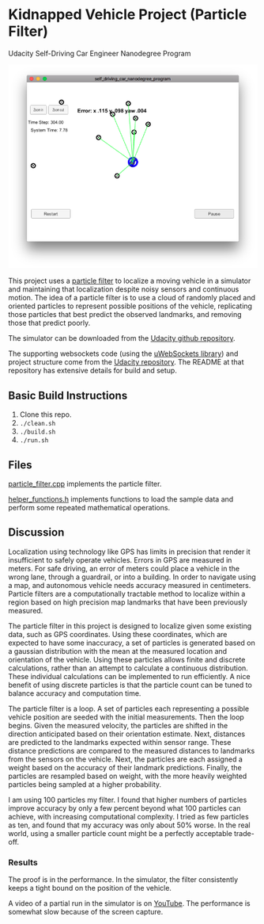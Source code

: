 # Kidnapped Vehicle Project (Particle Filter)
Udacity Self-Driving Car Engineer Nanodegree Program

![Simulator](./images/simulator.png "Simulator in process")

This project uses a [particle filter](https://en.wikipedia.org/wiki/Particle_filter) to localize a moving vehicle in a simulator and maintaining that localization despite noisy sensors and continuous motion. The idea of a particle filter is to use a cloud of randomly placed and oriented particles to represent possible positions of the vehicle, replicating those particles that best predict the observed landmarks, and removing those that predict poorly.

The simulator can be downloaded from the [Udacity github repository](https://github.com/udacity/self-driving-car-sim/releases).

The supporting websockets code (using the [uWebSockets library](https://github.com/uNetworking/uWebSockets)) and project structure come from the [Udacity repository](https://github.com/udacity/CarND-Kidnapped-Vehicle-Project).
The README at that repository has extensive details for build and setup.

## Basic Build Instructions

1. Clone this repo.
2. `./clean.sh`
3. `./build.sh`
4. `./run.sh`

## Files
[particle_filter.cpp](https://github.com/gardenermike/kidnapped-vehicle/blob/master/src/particle_filter.cpp) implements the particle filter.

[helper_functions.h](https://github.com/gardenermike/kidnapped-vehicle/blob/master/src/helper_functions.h) implements functions to load the sample data and perform some repeated mathematical operations.


## Discussion
Localization using technology like GPS has limits in precision that render it insufficient to safely operate vehicles. Errors in GPS are measured in meters. For safe driving, an error of meters could place a vehicle in the wrong lane, through a guardrail, or into a building. In order to navigate using a map, and autonomous vehicle needs accuracy measured in centimeters. Particle filters are a computationally tractable method to localize within a region based on high precision map landmarks that have been previously measured.

The particle filter in this project is designed to localize given some existing data, such as GPS coordinates. Using these coordinates, which are expected to have some inaccuracy, a set of particles is generated based on a gaussian distribution with the mean at the measured location and orientation of the vehicle. Using these particles allows finite and discrete calculations, rather than an attempt to calculate a continuous distribution. These individual calculations can be implemented to run efficiently. A nice benefit of using discrete particles is that the particle count can be tuned to balance accuracy and computation time.

The particle filter is a loop. A set of particles each representing a possible vehicle position are seeded with the initial measurements. Then the loop begins. Given the measured velocity, the particles are shifted in the direction anticipated based on their orientation estimate. Next, distances are predicted to the landmarks expected within sensor range. These distance predictions are compared to the measured distances to landmarks from the sensors on the vehicle. Next, the particles are each assigned a weight based on the accuracy of their landmark predictions. Finally, the particles are resampled based on weight, with the more heavily weighted particles being sampled at a higher probability.

I am using 100 particles my filter. I found that higher numbers of particles improve accuracy by only a few percent beyond what 100 particles can achieve, with increasing computational complexity. I tried as few particles as ten, and found that my accuracy was only about 50% worse. In the real world, using a smaller particle count might be a perfectly acceptable trade-off.

### Results
The proof is in the performance. In the simulator, the filter consistently keeps a tight bound on the position of the vehicle.

A video of a partial run in the simulator is on [YouTube](https://youtu.be/mg-dXm0rnY0). The performance is somewhat slow because of the screen capture.
